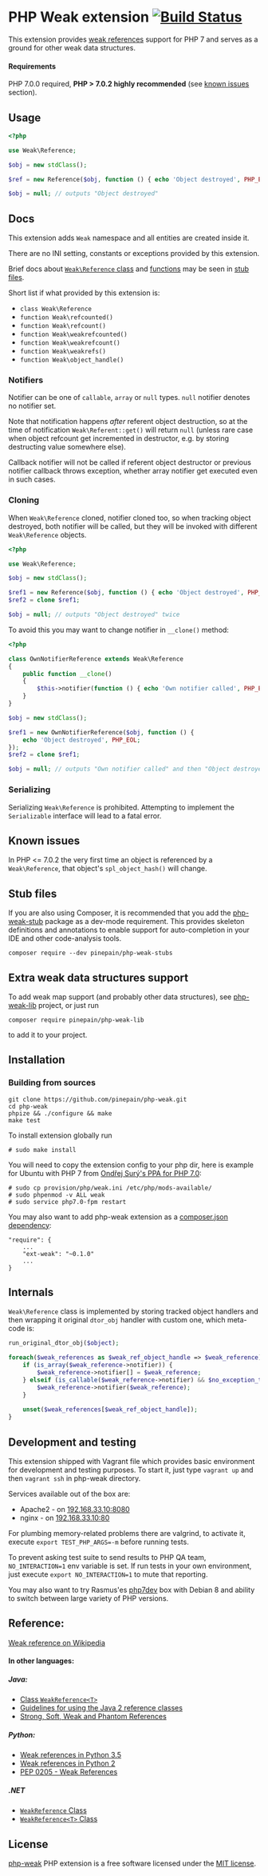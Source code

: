# PHP Weak extension [![Build Status](https://travis-ci.org/pinepain/php-weak.svg)](https://travis-ci.org/pinepain/php-weak)

This extension provides [weak references](https://en.wikipedia.org/wiki/Weak_reference) support for PHP 7 and serves
as a ground for other weak data structures.


#### Requirements

PHP 7.0.0 required, **PHP > 7.0.2 highly recommended** (see [known issues](#known-issues) section).


## Usage

```php
<?php

use Weak\Reference;

$obj = new stdClass();

$ref = new Reference($obj, function () { echo 'Object destroyed', PHP_EOL; });

$obj = null; // outputs "Object destroyed"
```

    
## Docs

This extension adds `Weak` namespace and all entities are created inside it.

There are no INI setting, constants or exceptions provided by this extension.

Brief docs about [`Weak\Reference` class](./stubs/weak/Reference.php) and [functions](./stubs/weak/functions.php)
may be seen in [stub files](./stubs/weak).

Short list if what provided by this extension is:

  - `class Weak\Reference`
  - `function Weak\refcounted()`
  - `function Weak\refcount()`
  - `function Weak\weakrefcounted()`
  - `function Weak\weakrefcount()`
  - `function Weak\weakrefs()`
  - `function Weak\object_handle()`


### Notifiers

Notifier can be one of `callable`, `array` or `null` types. `null` notifier denotes no notifier set.

Note that notification happens *after* referent object destruction, so at the time of notification `Weak\Referent::get()` 
will return `null` (unless rare case when object refcount get incremented in destructor, e.g. by storing destructing value
somewhere else).

Callback notifier will not be called if referent object destructor or previous notifier callback throws exception, whether
array notifier get executed even in such cases.


### Cloning
 
When `Weak\Reference` cloned, notifier cloned too, so when tracking object destroyed, both notifier will be called, but
they will be invoked with different `Weak\Reference` objects.

```php
<?php

use Weak\Reference;

$obj = new stdClass();

$ref1 = new Reference($obj, function () { echo 'Object destroyed', PHP_EOL; });
$ref2 = clone $ref1;

$obj = null; // outputs "Object destroyed" twice
```

To avoid this you may want to change notifier in `__clone()` method:

```php
<?php

class OwnNotifierReference extends Weak\Reference
{
    public function __clone()
    {
        $this->notifier(function () { echo 'Own notifier called', PHP_EOL;});
    }
}

$obj = new stdClass();

$ref1 = new OwnNotifierReference($obj, function () {
    echo 'Object destroyed', PHP_EOL;
});
$ref2 = clone $ref1;

$obj = null; // outputs "Own notifier called" and then "Object destroyed"
```


### Serializing

Serializing `Weak\Reference` is prohibited. Attempting to implement the `Serializable` interface will lead to a
fatal error.


## Known issues
 
In PHP <= 7.0.2 the very first time an object is referenced by a `Weak\Reference`, that object's `spl_object_hash()` will
change.


## Stub files


If you are also using Composer, it is recommended that you add the [php-weak-stub](https://github.com/pinepain/php-weak-stubs)
package as a dev-mode requirement. This provides skeleton definitions and annotations to enable support for auto-completion
in your IDE and other code-analysis tools.

    composer require --dev pinepain/php-weak-stubs


## Extra weak data structures support

To add weak map support (and probably other data structures), see [php-weak-lib](https://github.com/pinepain/php-weak-lib)
project, or just run

    composer require pinepain/php-weak-lib

to add it to your project.


## Installation

### Building from sources

    git clone https://github.com/pinepain/php-weak.git
    cd php-weak
    phpize && ./configure && make
    make test

To install extension globally run 
    
    # sudo make install

You will need to copy the extension config to your php dir, here is example for Ubuntu with PHP 7 from
[Ondřej Surý's PPA for PHP 7.0](https://launchpad.net/~ondrej/+archive/ubuntu/php-7.0):
   
    # sudo cp provision/php/weak.ini /etc/php/mods-available/
    # sudo phpenmod -v ALL weak
    # sudo service php7.0-fpm restart

You may also want to add php-weak extension as a [composer.json dependency](https://getcomposer.org/doc/02-libraries.md#platform-packages):

    "require": {
        ...
        "ext-weak": "~0.1.0"
        ...
    }


## Internals

`Weak\Reference` class is implemented by storing tracked object handlers and then wrapping it original `dtor_obj` handler 
with custom one, which meta-code is:

```php
run_original_dtor_obj($object);

foreach($weak_references as $weak_ref_object_handle => $weak_reference) {
    if (is_array($weak_reference->notifier)) {
        $weak_reference->notifier[] = $weak_reference;
    } elseif (is_callable($weak_reference->notifier) && $no_exception_thrown) {
        $weak_reference->notifier($weak_reference);
    }
    
    unset($weak_references[$weak_ref_object_handle]);
}
```

## Development and testing

This extension shipped with Vagrant file which provides basic environment for development and testing purposes. 
To start it, just type `vagrant up` and then `vagrant ssh` in php-weak directory.

Services available out of the box are:

 - Apache2 - on [192.168.33.10:8080](http://192.168.33.102:8080)
 - nginx - on [192.168.33.10:80](http://192.168.33.102:80)

For plumbing memory-related problems there are valgrind, to activate it, execute `export TEST_PHP_ARGS=-m` before running tests.

To prevent asking test suite to send results to PHP QA team, `NO_INTERACTION=1` env variable is set. If run tests in your
own environment, just execute `export NO_INTERACTION=1` to mute that reporting.

You may also want to try Rasmus'es [php7dev](https://github.com/rlerdorf/php7dev) box with Debian 8 and ability to switch
between large variety of PHP versions.

## Reference:
 
  [Weak reference on Wikipedia](https://en.wikipedia.org/wiki/Weak_reference)

#### In other languages:

##### Java:

  - [Class `WeakReference<T>`](https://docs.oracle.com/javase/7/docs/api/java/lang/ref/WeakReference.html)
  - [Guidelines for using the Java 2 reference classes](http://www.ibm.com/developerworks/library/j-refs/)
  - [Strong, Soft, Weak and Phantom References](http://neverfear.org/blog/view/150/Strong_Soft_Weak_and_Phantom_References_Java)

##### Python:
    
  - [Weak references in Python 3.5](https://docs.python.org/3.5/library/weakref.html)
  - [Weak references in Python 2](https://docs.python.org/2/library/weakref.html)
  - [PEP 0205 - Weak References](https://www.python.org/dev/peps/pep-0205)

##### .NET

  - [`WeakReference` Class](https://msdn.microsoft.com/en-us/library/system.weakreference.aspx)
  - [`WeakReference<T>` Class](https://msdn.microsoft.com/en-us/library/gg712738%28v=vs.110%29.aspx)

## License

[php-weak](https://github.com/pinepain/php-weak) PHP extension is a free software licensed under the [MIT license](http://opensource.org/licenses/MIT).
